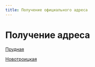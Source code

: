 ```yaml
---
title: Получение официального адреса
---
```


# Получение адреса

[Прудная](/address/prudnaya)

[Новотроицкая](/address/novotroitskaya)
